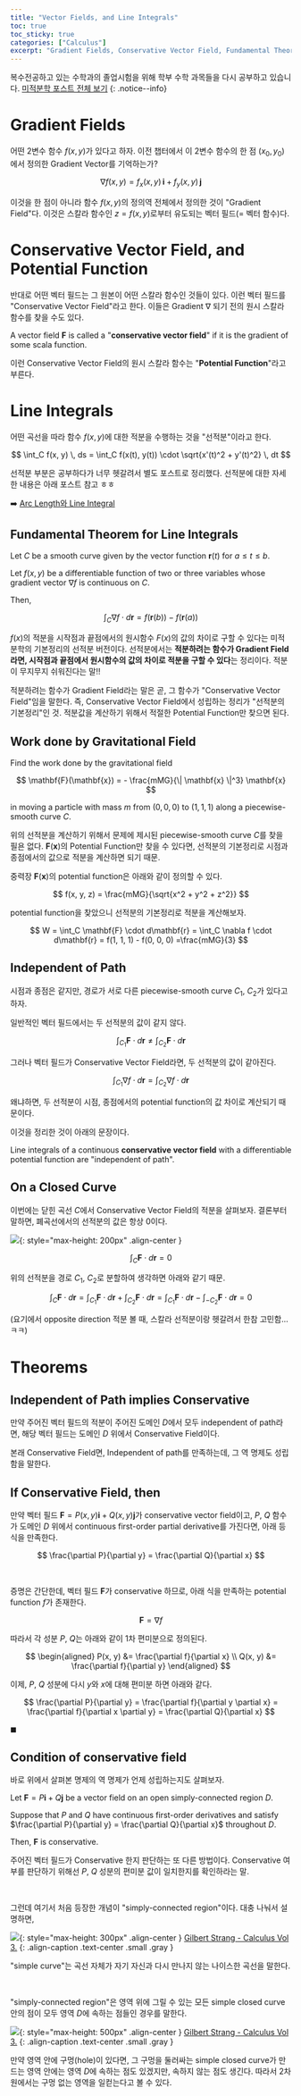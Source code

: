 ```yaml
---
title: "Vector Fields, and Line Integrals"
toc: true
toc_sticky: true
categories: ["Calculus"]
excerpt: "Gradient Fields, Conservative Vector Field, Fundamental Theorem for Line Integrals"
---
```


복수전공하고 있는 수학과의 졸업시험을 위해 학부 수학 과목들을 다시 공부하고 있습니다. [미적분학 포스트 전체 보기](/categories/calculus)
{: .notice--info}

# Gradient Fields

어떤 2변수 함수 $f(x, y)$가 있다고 하자. 이전 챕터에서 이 2변수 함수의 한 점 $(x_0, y_0)$에서 정의한 Gradient Vector를 기억하는가?

$$
\nabla f(x, y) = f_x(x, y) \, \mathbf{i} + f_y(x, y) \, \mathbf{j}
$$

이것을 한 점이 아니라 함수 $f(x, y)$의 정의역 전체에서 정의한 것이 "Gradient Field"다. 이것은 스칼라 함수인 $z = f(x, y)$로부터 유도되는 벡터 필드(= 벡터 함수)다.

# Conservative Vector Field, and Potential Function

반대로 어떤 벡터 필드는 그 원본이 어떤 스칼라 함수인 것들이 있다. 이런 벡터 필드를 "Conservative Vector Field"라고 한다. 이들은 Gradient $\nabla$ 되기 전의 원시 스칼라 함수를 찾을 수도 있다.

<div class="definition" markdown="1">

A vector field $\mathbf{F}$ is called a "**conservative vector field**" if it is the gradient of some scala function.

</div>

이런 Conservative Vector Field의 원시 스칼라 함수는 "**Potential Function**"라고 부른다.


# Line Integrals

어떤 곡선을 따라 함수 $f(x, y)$에 대한 적분을 수행하는 것을 "선적분"이라고 한다.

$$
\int_C f(x, y) \, ds = \int_C f(x(t), y(t)) \cdot \sqrt{x'(t)^2 + y'(t)^2} \, dt
$$

선적분 부분은 공부하다가 너무 헷갈려서 별도 포스트로 정리했다. 선적분에 대한 자세한 내용은 아래 포스트 참고 ㅎㅎ

➡️ [Arc Length와 Line Integral](/2024/06/30/arc-length-and-line-integral/)


## Fundamental Theorem for Line Integrals

<div class="definition" markdown="1">

Let $C$ be a smooth curve given by the vector function $\mathbf{r}(t)$ for $a \le t \le b$.

Let $f(x, y)$ be a differentiable function of two or three variables whose gradient vector $\nabla f$ is continuous on $C$.

Then,

$$
\int_{C} \nabla f \cdot d\mathbf{r} = f(\mathbf{r}(b)) - f(\mathbf{r}(a))
$$

</div>

$f(x)$의 적분을 시작점과 끝점에서의 원시함수 $F(x)$의 값의 차이로 구할 수 있다는 미적분학의 기본정리의 선적분 버전이다. 선적분에서는 **적분하려는 함수가 Gradient Field라면, 시작점과 끝점에서 원시함수의 값의 차이로 적분을 구할 수 있다**는 정리이다. 적분이 무지무지 쉬워진다는 말!!

적분하려는 함수가 Gradient Field라는 말은 곧, 그 함수가 "Conservative Vector Field"임을 말한다. 즉, Conservative Vector Field에서 성립하는 정리가 "선적분의 기본정리"인 것. 적분값을 계산하기 위해서 적절한 Potential Function만 찾으면 된다.

## Work done by Gravitational Field

<div class="problem" markdown="1">

Find the work done by the gravitational field

$$
\mathbf{F}(\mathbf{x}) = - \frac{mMG}{\| \mathbf{x} \|^3} \mathbf{x}
$$

in moving a particle with mass $m$ from $(0, 0, 0)$ to $(1, 1, 1)$ along a piecewise-smooth curve $C$.

</div>

위의 선적분을 계산하기 위해서 문제에 제시된 piecewise-smooth curve $C$를 찾을 필욘 없다. $\mathbf{F}(\mathbf{x})$의 Potential Function만 찾을 수 있다면, 선적분의 기본정리로 시점과 종점에서의 값으로 적분을 계산하면 되기 때문.

중력장 $\mathbf{F}(\mathbf{x})$의 potential function은 아래와 같이 정의할 수 있다.

$$
f(x, y, z) = \frac{mMG}{\sqrt{x^2 + y^2 + z^2}}
$$

potential function을 찾았으니 선적분의 기본정리로 적분을 계산해보자.

$$
W = \int_C \mathbf{F} \cdot d\mathbf{r} = \int_C \nabla f \cdot d\mathbf{r} = f(1, 1, 1) - f(0, 0, 0) =\frac{mMG}{3}
$$

## Independent of Path

시점과 종점은 같지만, 경로가 서로 다른 piecewise-smooth curve $C_1$, $C_2$가 있다고 하자.

일반적인 벡터 필드에서는 두 선적분의 값이 같지 않다.

$$
\int_{C_1} \mathbf{F} \cdot d \mathbf{r} \ne \int_{C_2} \mathbf{F} \cdot d \mathbf{r}
$$

그러나 벡터 필드가 Conservative Vector Field라면, 두 선적분의 값이 같아진다.

$$
\int_{C_1} \nabla f \cdot d \mathbf{r} = \int_{C_2} \nabla f \cdot d \mathbf{r}
$$

왜냐하면, 두 선적분이 시점, 종점에서의 potential function의 값 차이로 계산되기 때문이다.

이것을 정리한 것이 아래의 문장이다.

<div class="definition" markdown="1">

Line integrals of a continuous **conservative vector field** with a differentiable potential function are "independent of path".

</div>


## On a Closed Curve

이번에는 닫힌 곡선 $C$에서 Conservative Vector Field의 적분을 살펴보자. 결론부터 말하면, 폐곡선에서의 선적분의 값은 항상 0이다.

![](/images/mathematics/calculus/closed-curve.png){: style="max-height: 200px" .align-center }

$$
\int_{C} \mathbf{F} \cdot d\mathbf{r} = 0
$$

위의 선적분을 경로 $C_1$, $C_2$로 분할하여 생각하면 아래와 같기 때문.

$$
\int_{C} \mathbf{F} \cdot d\mathbf{r}
= \int_{C_1} \mathbf{F} \cdot d\mathbf{r} + \int_{C_2} \mathbf{F} \cdot d\mathbf{r}
= \int_{C_1} \mathbf{F} \cdot d\mathbf{r} - \int_{-C_2} \mathbf{F} \cdot d\mathbf{r}
= 0
$$

(요기에서 opposite direction 적분 볼 때, 스칼라 선적분이랑 헷갈려서 한참 고민함... ㅋㅋ)

# Theorems

## Independent of Path implies Conservative

만약 주어진 벡터 필드의 적분이 주어진 도메인 $D$에서 모두 independent of path라면, 해당 벡터 필드는 도메인 $D$ 위에서 Conservative Field이다.

본래 Conservative Field면, Independent of path를 만족하는데, 그 역 명제도 성립함을 말한다.

## If Conservative Field, then

만약 벡터 필드 $\mathbf{F} = P(x, y) \mathbf{i} + Q(x, y) \mathbf{j}$가 conservative vector field이고, $P$, $Q$ 함수가 도메인 $D$ 위에서 continuous first-order partial derivative를 가진다면, 아래 등식을 만족한다.

$$
\frac{\partial P}{\partial y} = \frac{\partial Q}{\partial x}
$$

<br/>

증명은 간단한데, 벡터 필드 $\mathbf{F}$가 conservative 하므로, 아래 식을 만족하는 potential function $f$가 존재한다.

$$
\mathbf{F} = \nabla f
$$

따라서 각 성분 $P$, $Q$는 아래와 같이 1차 편미분으로 정의된다.

$$
\begin{aligned}
P(x, y) &= \frac{\partial f}{\partial x} \\
Q(x, y) &= \frac{\partial f}{\partial y}
\end{aligned}
$$

이제, $P$, $Q$ 성분에 다시 $y$와 $x$에 대해 편미분 하면 아래와 같다.

$$
\frac{\partial P}{\partial y} = \frac{\partial f}{\partial y \partial x} = \frac{\partial f}{\partial x \partial y} = \frac{\partial Q}{\partial x}
$$

$\blacksquare$

## Condition of conservative field

바로 위에서 살펴본 명제의 역 명제가 언제 성립하는지도 살펴보자.

<div class="theorem" markdown="1">

Let $\mathbf{F} = P\mathbf{i} + Q \mathbf{j}$ be a vector field on an open simply-connected region $D$.

Suppose that $P$ and $Q$ have continuous first-order derivatives and satisfy $\frac{\partial P}{\partial y} = \frac{\partial Q}{\partial x}$ throughout $D$.

Then, $\mathbf{F}$ is conservative.

</div>

주어진 벡터 필드가 Conservative 한지 판단하는 또 다른 방법이다. Conservative 여부를 판단하기 위해선 $P$, $Q$ 성분의 편미분 값이 일치한지를 확인하라는 말.

<br/>

그런데 여기서 처음 등장한 개념이 "simply-connected region"이다. 대충 나눠서 설명하면,

![](/images/mathematics/calculus/simple-curve-and-cases.png){: style="max-height: 300px" .align-center }
[Gilbert Strang - Calculus Vol 3.](https://open.umn.edu/opentextbooks/textbooks/calculus-volume-3)
{: .align-caption .text-center .small .gray }

"simple curve"는 곡선 자체가 자기 자신과 다시 만나지 않는 나이스한 곡선을 말한다.

<br/>

"simply-connected region"은 영역 위에 그릴 수 있는 모든 simple closed curve 안의 점이 모두 영역 $D$에 속하는 점들인 경우를 말한다.

![](/images/mathematics/calculus/simply-connected-region-and-cases.png){: style="max-height: 500px" .align-center }
[Gilbert Strang - Calculus Vol 3.](https://open.umn.edu/opentextbooks/textbooks/calculus-volume-3)
{: .align-caption .text-center .small .gray }

만약 영역 안에 구멍(hole)이 있다면, 그 구멍을 둘러싸는 simple closed curve가 만드는 영역 안에는 영역 $D$에 속하는 점도 있겠지만, 속하지 않는 점도 생긴다. 따라서 2차원에서는 구멍 없는 영역을 일컫는다고 볼 수 있다.

